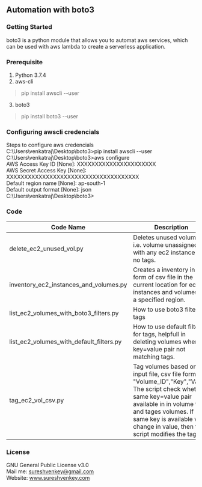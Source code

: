 ## Automation with boto3
### Getting Started
boto3 is a python module that allows you to automat aws services, which can be used with aws lambda to create a serverless application.
### Prerequisite  
1. Python 3.7.4
2. aws-cli
>pip install awscli --user
3. boto3
>pip install boto3 --user
### Configuring awscli credencials
Steps to configure aws credencials  
C:\Users\venkatraj\Desktop\boto3>pip install awscli --user  
C:\Users\venkatraj\Desktop\boto3>aws configure  
AWS Access Key ID [None]: XXXXXXXXXXXXXXXXXXXXXX  
AWS Secret Access Key [None]: XXXXXXXXXXXXXXXXXXXXXXXXXXXXXXXXXXXXX  
Default region name [None]: ap-south-1  
Default output format [None]: json  
C:\Users\venkatraj\Desktop\boto3>  

### Code  
Code Name | Description
----------|-------------
delete_ec2_unused_vol.py | Deletes unused volumes i.e. volume unassigned with any ec2 instance with no tags.
inventory_ec2_instances_and_volumes.py | Creates a inventory in the form of csv file in the current location for ec2 instances and volumes for a specified region.
list_ec2_volumes_with_boto3_filters.py | How to use boto3 filter for tags
list_ec2_volumes_with_default_filters.py | How to use default filter for tags, helpfull in deleting volumes where key=value pair not matching tags.
tag_ec2_vol_csv.py | Tag volumes based on csv input file, csv file format, "Volume_ID","Key","Value" The script check whether same key=value pair available in in volume tags and tages volumes. If same key is available with change in value, then the script modifies the tag. 

### License
GNU General Public License v3.0  
Mail me: sureshvenkey@gmail.com  
Website: www.sureshvenkey.com


